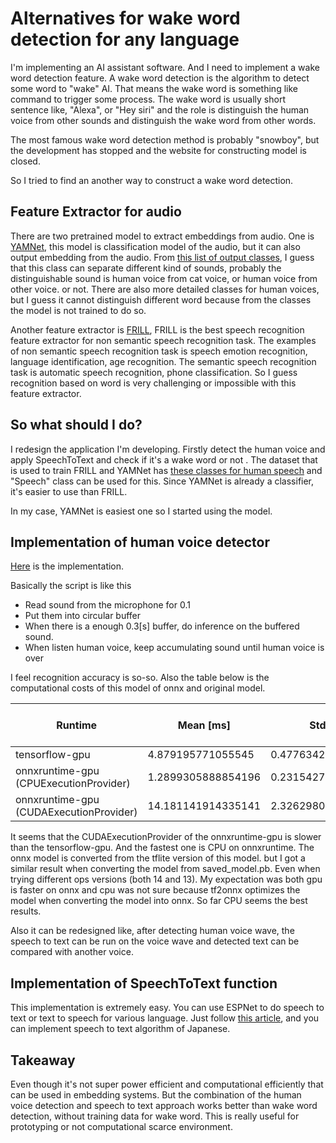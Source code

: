 # Alternatives for wake word detection for any language
I'm implementing an AI assistant software. And I need to implement a wake word detection feature. A wake word detection is the algorithm to detect some word to "wake" AI. That means the wake word is something like command to trigger some process. The wake word is usually short sentence like, "Alexa", or "Hey siri" and the role is distinguish the human voice from other sounds and distinguish the wake word from other words. 

The most famous wake word detection method is probably "snowboy", but the development has stopped and the website for constructing model is closed.

So I tried to find an another way to construct a wake word detection.

## Feature Extractor for audio
There are two pretrained model to extract embeddings from audio. 
One is [YAMNet](https://www.tensorflow.org/hub/tutorials/yamnet), this model is classification model of the audio, but it can also output embedding from the audio. From [this list of output classes](https://github.com/tensorflow/models/blob/master/research/audioset/yamnet/yamnet_class_map.csv), I guess that this class can separate different kind of sounds, probably the distinguishable sound is human voice from cat voice, or human voice from other voice. or not.
There are also more detailed classes for human voices, but I guess it cannot distinguish different word because from the classes the model is not trained to do so.

Another feature extractor is [FRILL](https://ai.googleblog.com/2021/06/frill-on-device-speech-representations.html), FRILL is the best speech recognition feature extractor for non semantic speech recognition task. The examples of non semantic speech recognition task is speech emotion recognition, language identification, age recognition. The semantic speech recognition task is automatic speech recognition, phone classification. So I guess recognition based on word is very challenging or impossible with this feature extractor.

## So what should I do?
I redesign the application I'm developing. Firstly detect the human voice and apply SpeechToText and check if it's a wake word or not . The dataset that is used to train FRILL and YAMNet has [these classes for human speech](https://research.google.com/audioset/ontology/human_voice_1.html) and "Speech" class can be used for this. Since YAMNet is already a classifier, it's easier to use than FRILL. 

In my case, YAMNet is easiest one so I started using the model.

## Implementation of human voice detector
[Here](https://gist.github.com/xiong-jie-y/c88e9f3e9516f0ecac7fb93393d3dc17) is the implementation.

Basically the script is like this

* Read sound from the microphone for 0.1
* Put them into circular buffer 
* When there is a enough 0.3[s] buffer, do inference on the buffered sound.
* When listen human voice, keep accumulating sound until human voice is over

I feel recognition accuracy is so-so. 
Also the table below is the computational costs of this model of onnx and original model.


| Runtime      | Mean [ms]                          | Std [ms]                          | Video Memory [MiB] |
| ----------- | ------------------------------------ |----------------------------------- |----------------------------------- |
| tensorflow-gpu       | 4.879195771055545  | 0.47763425563967565 | 6013MiB |
| onnxruntime-gpu (CPUExecutionProvider)       | 1.2899305888854196 | 0.23154279587315799 |  0 |
| onnxruntime-gpu (CUDAExecutionProvider)    | 14.181141914335141 | 2.326298014955945 | 1187 |


It seems that the CUDAExecutionProvider of the onnxruntime-gpu is slower than the tensorflow-gpu.
And the fastest one is CPU on onnxruntime. The onnx model is converted from the tflite version of this model. but I got a similar result when converting the model from saved_model.pb. Even when trying different ops versions (both 14 and 13).
My expectation was both gpu is faster on onnx and cpu was not sure because tf2onnx optimizes the model when converting the model into onnx. So far CPU seems the best results.

Also it can be redesigned like, after detecting human voice wave, the speech to text can be run on the voice wave and detected text can be compared with another voice.

## Implementation of SpeechToText function
This implementation is extremely easy. You can use ESPNet to do speech to text or text to speech for various language.
Just follow [this article](https://tech.retrieva.jp/entry/2020/12/23/170645), and you can implement speech to text algorithm of Japanese.

## Takeaway
Even though it's not super power efficient and computational efficiently that can be used in embedding systems.
But the combination of the human voice detection and speech to text approach works better than wake word detection,
without training data for wake word. This is really useful for prototyping or not computational scarce environment.
